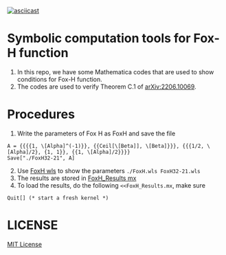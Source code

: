 [![asciicast](https://asciinema.org/a/619828.svg)](https://asciinema.org/a/619828)

# Symbolic computation tools for Fox-H function
1. In this repo, we have some Mathematica codes that are used to show conditions for Fox-H function.
2. The codes are used to verify Theorem C.1 of [arXiv:2206.10069](https://arxiv.org/abs/2206.10069).

# Procedures
1. Write the parameters of Fox H as FoxH and save the file
```
A = {{{{1, \[Alpha]^(-1)}}, {{Ceil[\[Beta]], \[Beta]}}}, {{{1/2, \[Alpha]/2}, {1, 1}}, {{1, \[Alpha]/2}}}}
Save["./FoxH32-21", A]
```
2. Use [FoxH wls](./FoxH.wls) to show the parameters `./FoxH.wls FoxH32-21.wls`
3. The results are stored in [FoxH_Results mx](./FoxH_Results.mx)
4. To load the results, do the following `<<FoxH_Results.mx`, make sure
```
Quit[] (* start a fresh kernel *)
```


# LICENSE
[MIT License](LICENSE)
